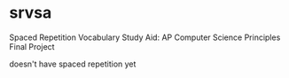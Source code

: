 # srvsa
Spaced Repetition Vocabulary Study Aid: AP Computer Science Principles Final Project

doesn't have spaced repetition yet
